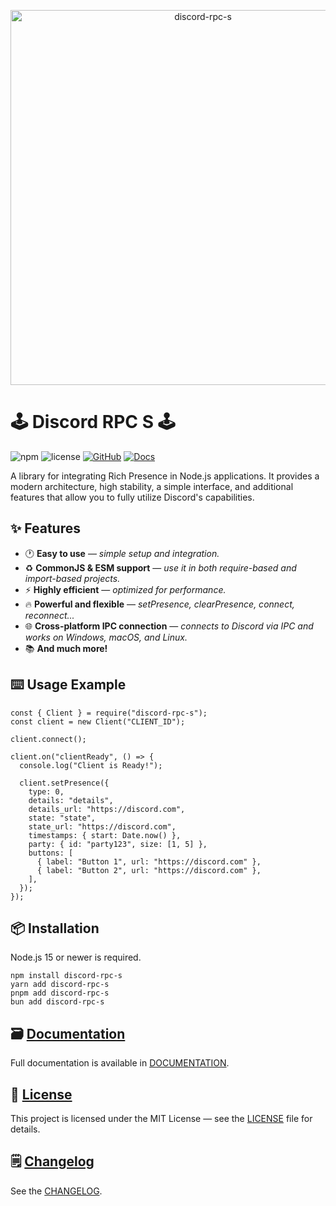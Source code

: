 <p align="center">
  <a title="discord-rpc-s" href="https://www.npmjs.com/package/discord-rpc-s" target="_blank">
    <img src="https://media.discordapp.net/attachments/1301409004248891443/1413274322369384561/discord-rpc-s.png?ex=68bb55c7&is=68ba0447&hm=851bfb2b20992f5ddbcda6bfdcf4a468496ecb91ea9013fd2ffa3b6ae359a8ea&=&format=webp&quality=lossless&width=1690&height=389" width="600" alt="discord-rpc-s" />
  </a>
</p>

# 🕹️ Discord RPC S 🕹️

![npm](https://img.shields.io/npm/v/discord-rpc-s)
![license](https://img.shields.io/npm/l/discord-rpc-s)
[![GitHub](https://img.shields.io/badge/GitHub-View-blue?logo=github)](https://github.com/shadoow051/discord-rpc-s)
[![Docs](https://img.shields.io/badge/Documentation-View-blue)](https://github.com/shadoow051/discord-rpc-s/blob/main/DOCUMENTATION.md)

A library for integrating Rich Presence in Node.js applications. It provides a modern architecture, high stability, a simple interface, and additional features that allow you to fully utilize Discord's capabilities.

## ✨ Features

- 🕐 **Easy to use** — _simple setup and integration._
- ♻️ **CommonJS & ESM support** — _use it in both require-based and import-based projects._
- ⚡ **Highly efficient** — _optimized for performance._
- 🔥 **Powerful and flexible** — _setPresence, clearPresence, connect, reconnect..._
- 🌐 **Cross-platform IPC connection** — _connects to Discord via IPC and works on Windows, macOS, and Linux._
- 📚 **And much more!**

## ⌨️ Usage Example

```
const { Client } = require("discord-rpc-s");
const client = new Client("CLIENT_ID");

client.connect();

client.on("clientReady", () => {
  console.log("Client is Ready!");

  client.setPresence({
    type: 0,
    details: "details",
    details_url: "https://discord.com",
    state: "state",
    state_url: "https://discord.com",
    timestamps: { start: Date.now() },
    party: { id: "party123", size: [1, 5] },
    buttons: [
      { label: "Button 1", url: "https://discord.com" },
      { label: "Button 2", url: "https://discord.com" },
    ],
  });
});
```

## 📦 Installation

Node.js 15 or newer is required.

```
npm install discord-rpc-s
yarn add discord-rpc-s
pnpm add discord-rpc-s
bun add discord-rpc-s
```

## 🗃️ [Documentation](https://github.com/shadoow051/discord-rpc-s/blob/main/DOCUMENTATION.md)

Full documentation is available in [DOCUMENTATION](https://github.com/shadoow051/discord-rpc-s/blob/main/DOCUMENTATION.md).

## 📝 [License](https://github.com/shadoow051/discord-rpc-s/blob/main/LICENSE)

This project is licensed under the MIT License — see the [LICENSE](https://github.com/shadoow051/discord-rpc-s/blob/main/LICENSE) file for details.

## 🗒️ [Changelog](https://github.com/shadoow051/discord-rpc-s/blob/main/CHANGELOG.md)

See the [CHANGELOG](https://github.com/shadoow051/discord-rpc-s/blob/main/CHANGELOG.md).
